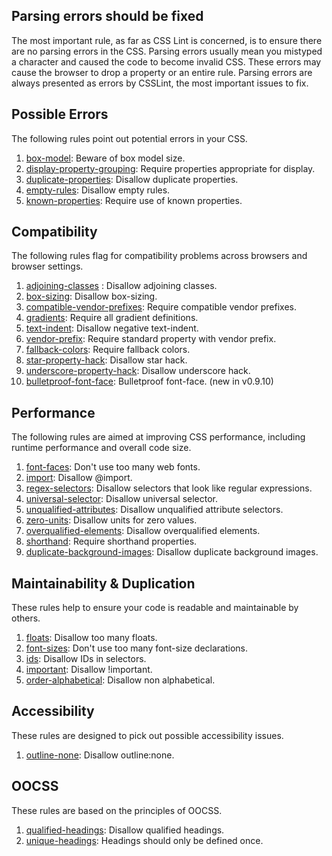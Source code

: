 ## Parsing errors should be fixed

The most important rule, as far as CSS Lint is concerned, is to ensure there are no parsing errors in the CSS. Parsing errors usually mean you mistyped a character and caused the code to become invalid CSS. These errors may cause the browser to drop a property or an entire rule. Parsing errors are always presented as errors by CSSLint, the most important issues to fix. 

## Possible Errors

The following rules point out potential errors in your CSS.

1. [box-model](box-model.md): Beware of box model size.
1. [display-property-grouping](display-property-grouping.md): Require properties appropriate for display.
1. [duplicate-properties](duplicate-properties.md): Disallow duplicate properties.
1. [empty-rules](empty-rules.md): Disallow empty rules.
1. [known-properties](known-properties.md): Require use of known properties.

## Compatibility

The following rules flag for compatibility problems across browsers and browser settings.

1. [adjoining-classes](adjoining-classes.md) : Disallow adjoining classes.
1. [box-sizing](box-sizing.md): Disallow box-sizing.
1. [compatible-vendor-prefixes](compatible-vendor-prefixes.md): Require compatible vendor prefixes.
1. [gradients](gradients.md): Require all gradient definitions.
1. [text-indent](text-indent.md): Disallow negative text-indent.
1. [vendor-prefix](vendor-prefix.md): Require standard property with vendor prefix.
1. [fallback-colors](fallback-colors.md): Require fallback colors.
1. [star-property-hack](star-property-hack.md): Disallow star hack.
1. [underscore-property-hack](underscore-property-hack.md): Disallow underscore hack.
1. [bulletproof-font-face](bulletproof-font-face.md): Bulletproof font-face. (new in v0.9.10)

## Performance

The following rules are aimed at improving CSS performance, including runtime performance and overall code size.

1. [font-faces](font-faces.md): Don't use too many web fonts.
1. [import](import.md): Disallow @import.
1. [regex-selectors](regex-selectors.md): Disallow selectors that look like regular expressions.
1. [universal-selector](universal-selector.md): Disallow universal selector.
1. [unqualified-attributes](unqualified-attributes.md): Disallow unqualified attribute selectors.
1. [zero-units](zero-units.md): Disallow units for zero values.
1. [overqualified-elements](overqualified-elements.md): Disallow overqualified elements.
1. [shorthand](shorthand.md): Require shorthand properties.
1. [duplicate-background-images](duplicate-background-images.md): Disallow duplicate background images.

## Maintainability & Duplication

These rules help to ensure your code is readable and maintainable by others.

1. [floats](floats.md): Disallow too many floats.
1. [font-sizes](font-sizes.md): Don't use too many font-size declarations.
1. [ids](ids.md): Disallow IDs in selectors.
1. [important](important.md): Disallow !important.
1. [order-alphabetical](order-alphabetical.md): Disallow non alphabetical.

## Accessibility

These rules are designed to pick out possible accessibility issues.

1. [outline-none](outline-none.md): Disallow outline:none.

## OOCSS

These rules are based on the principles of OOCSS.

1. [qualified-headings](qualified-headings.md): Disallow qualified headings.
1. [unique-headings](unique-headings.md): Headings should only be defined once.

